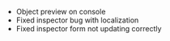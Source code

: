 - Object preview on console
- Fixed inspector bug with localization
- Fixed inspector form not updating correctly
